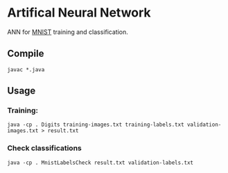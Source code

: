 # Artifical Neural Network

ANN for [MNIST](https://en.wikipedia.org/wiki/MNIST_database) training and classification.

## Compile

```console
javac *.java
```
## Usage

### Training:

```console
java -cp . Digits training-images.txt training-labels.txt validation-images.txt > result.txt
```

### Check classifications

```console
java -cp . MnistLabelsCheck result.txt validation-labels.txt
```
